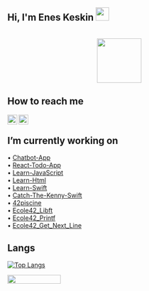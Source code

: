   ## Hi, I'm Enes Keskin <img src="https://media.giphy.com/media/hvRJCLFzcasrR4ia7z/giphy.gif" width="30px"/>
</br>
<div id="header" align="center">
  <img src="https://media.giphy.com/media/M9gbBd9nbDrOTu1Mqx/giphy.gif" width="100"/>
</div>


## How to reach me

[<img width="22" src="https://upload.wikimedia.org/wikipedia/commons/thumb/e/e9/Linkedin_icon.svg/2048px-Linkedin_icon.svg.png" align="left" />][linkedin]
[<img width="22" src="https://upload.wikimedia.org/wikipedia/commons/thumb/e/e7/Instagram_logo_2016.svg/2048px-Instagram_logo_2016.svg.png" align="left" />][instagram]



[linkedin]: https://www.linkedin.com/in/eneskeskinnn/
[instagram]:https://www.instagram.com/enes.keskin55/

<br/>

## I’m currently working on <br>
• [Chatbot-App](https://github.com/Keskinenes/Chatbot-App.git)<br>
• [React-Todo-App](https://github.com/Keskinenes/React-Todo-App.git)<br>
• [Learn-JavaScript](https://github.com/Keskinenes/Learn-JavaScript.git)<br>
• [Learn-Html](https://github.com/Keskinenes/Learn-Html) <br>
• [Learn-Swift](https://github.com/Keskinenes/Learn-Swift) <br>
• [Catch-The-Kenny-Swift](https://github.com/Keskinenes/Catch-The-Kenny-Swift) <br>
• [42piscine](https://github.com/Keskinenes/42piscine) <br>
• [Ecole42_Libft](https://github.com/Keskinenes/Ecole42_Libft) <br>
• [Ecole42_Printf](https://github.com/Keskinenes/Ecole42_Printf) <br>
• [Ecole42_Get_Next_Line](https://github.com/Keskinenes/Ecole42_Get_Next_Line) <br>

## Langs
[![Top Langs](https://github-readme-stats.vercel.app/api/top-langs/?username=keskinenes&layout=compact&show_icons=true&theme=synthwave)](https://github.com/keskinenes) 
<p>
  <img width="120" height="20" src="https://komarev.com/ghpvc/?username=keskinenes&color=blue">
</p>
